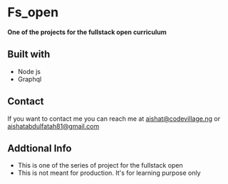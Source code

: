 # Fs_open
**One of the projects for the fullstack open curriculum**

## Built with

- Node js
- Graphql

## Contact

If you want to contact me you can reach me at aishat@codevillage.ng or aishatabdulfatah81@gmail.com

## Addtional Info

- This is one of the series of project for the fullstack open
- This is not meant for production. It's for learning purpose only
